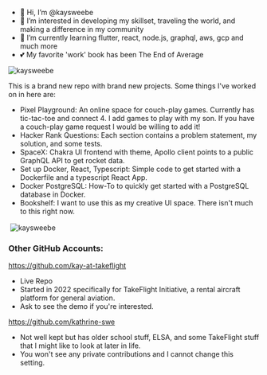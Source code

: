 - 👋 Hi, I’m @kaysweebe
- 👀 I’m interested in developing my skillset, traveling the world, and making a difference in my community
- 🌱 I’m currently learning flutter, react, node.js, graphql, aws, gcp and much more
- 💕 My favorite 'work' book has been The End of Average

<p><img align="center" src="https://github-readme-stats.vercel.app/api/top-langs?username=kaysweebe&show_icons=true&locale=en&layout=compact" alt="kaysweebe" /></p>

This is a brand new repo with brand new projects. Some things I've worked on in here are:
- Pixel Playground: An online space for couch-play games. Currently has tic-tac-toe and connect 4. I add games to play with my son. If you have a couch-play game request I would be willing to add it!
- Hacker Rank Questions: Each section contains a problem statement, my solution, and some tests.
- SpaceX: Chakra UI frontend with theme, Apollo client points to a public GraphQL API to get rocket data.
- Set up Docker, React, Typescript: Simple code to get started with a Dockerfile and a typescript React App.
- Docker PostgreSQL: How-To to quickly get started with a PostgreSQL database in Docker.
- Bookshelf: I want to use this as my creative UI space. There isn't much to this right now. 

<p>&nbsp;<img align="center" src="https://github-readme-stats.vercel.app/api?username=kaysweebe&show_icons=true&locale=en" alt="kaysweebe" /></p>

### Other GitHub Accounts:

https://github.com/kay-at-takeflight
- Live Repo
- Started in 2022 specifically for TakeFlight Initiative, a rental aircraft platform for general aviation.
- Ask to see the demo if you're interested.

https://github.com/kathrine-swe
- Not well kept but has older school stuff, ELSA, and some TakeFlight stuff that I might like to look at later in life.
- You won't see any private contributions and I cannot change this setting.

<!---
kaysweebe/kaysweebe is a ✨ special ✨ repository because its `README.md` (this file) appears on your GitHub profile.
You can click the Preview link to take a look at your changes.
--->
